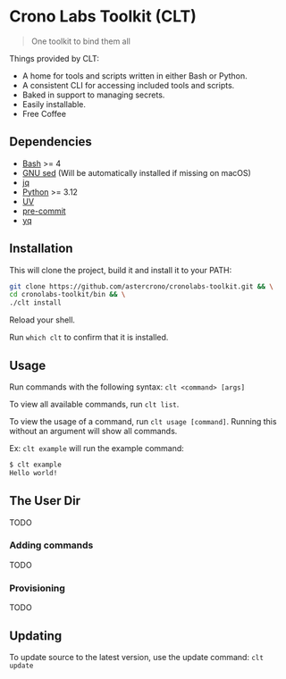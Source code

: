 # Crono Labs Toolkit (CLT)

> One toolkit to bind them all

Things provided by CLT:

- A home for tools and scripts written in either Bash or Python.
- A consistent CLI for accessing included tools and scripts.
- Baked in support to managing secrets.
- Easily installable.
- Free Coffee

## Dependencies

- [Bash](https://en.wikipedia.org/wiki/Bash_(Unix_shell)) >= 4
- [GNU sed](https://www.gnu.org/software/sed/) (Will be automatically installed if missing on macOS)
- [jq](https://jqlang.org/)
- [Python](https://www.python.org/) >= 3.12
- [UV](https://docs.astral.sh/uv/)
- [pre-commit](https://pre-commit.com/)
- [yq](https://github.com/mikefarah/yq)

## Installation

This will clone the project, build it and install it to your PATH:

```bash
git clone https://github.com/astercrono/cronolabs-toolkit.git && \
cd cronolabs-toolkit/bin && \
./clt install
```

Reload your shell.

Run `which clt` to confirm that it is installed.

## Usage

Run commands with the following syntax: `clt <command> [args]`

To view all available commands, run `clt list`.

To view the usage of a command, run `clt usage [command]`. Running this without an argument will show all commands.

Ex: `clt example` will run the example command:

```bash
$ clt example
Hello world!
```

## The User Dir

TODO

### Adding commands

TODO

### Provisioning

TODO

## Updating

To update source to the latest version, use the update command: `clt update`
